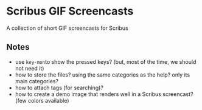 # Scribus GIF Screencasts

A collection of short GIF screencasts for Scribus

## Notes

- use `key-mon`to show the pressed keys? (but, most of the time, we should not need it)
- how to store the files? using the same categories as the help? only its main categories?
- how to attach tags (for searching)?
- how to create a demo image that renders well in a Scribus screencast? (few colors available)
